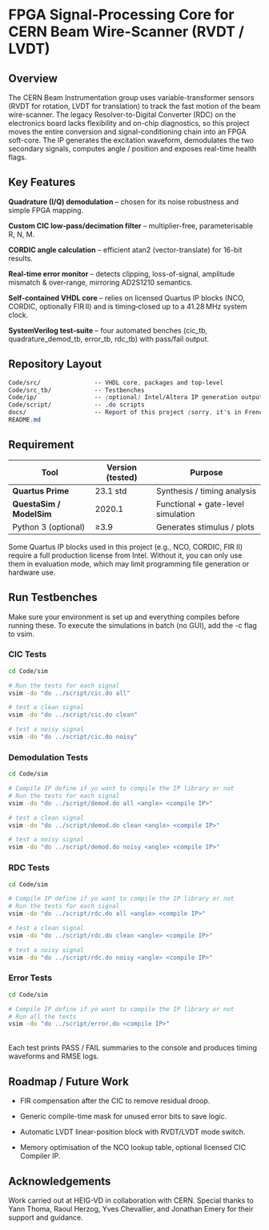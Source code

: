 # FPGA Signal-Processing Core for CERN Beam Wire-Scanner (RVDT / LVDT)

## Overview

The CERN Beam Instrumentation group uses variable-transformer sensors (RVDT for rotation, LVDT for translation) to track the fast motion of the beam wire-scanner. The legacy Resolver-to-Digital Converter (RDC) on the electronics board lacks flexibility and on-chip diagnostics, so this project moves the entire conversion and signal-conditioning chain into an FPGA soft-core. The IP generates the excitation waveform, demodulates the two secondary signals, computes angle / position and exposes real-time health flags.

## Key Features
**Quadrature (I/Q) demodulation** – chosen for its noise robustness and simple FPGA mapping. 

**Custom CIC low-pass/decimation filter** – multiplier-free, parameterisable R, N, M. 

**CORDIC angle calculation** – efficient atan2 (vector-translate) for 16-bit results. 

**Real-time error monitor** – detects clipping, loss-of-signal, amplitude mismatch & over-range, mirroring AD2S1210 semantics. 

**Self-contained VHDL core** – relies on licensed Quartus IP blocks (NCO, CORDIC, optionally FIR II) and is timing‑closed up to a 41.28 MHz system clock.

**SystemVerilog test-suite** – four automated benches (cic_tb, quadrature_demod_tb, error_tb, rdc_tb) with pass/fail output.

## Repository Layout
```css
Code/src/               -- VHDL core, packages and top-level
Code/src_tb/            -- Testbenches
Code/ip/                -- (optional) Intel/Altera IP generation outputs
Code/script/            -- .do scripts
docs/                   -- Report of this project (sorry, it's in French)
README.md
```

## Requirement
| Tool                     | Version (tested) | Purpose                             |
| ------------------------ | ---------------- | ----------------------------------- |
| **Quartus Prime**        | 23.1 std         | Synthesis / timing analysis         |
| **QuestaSim / ModelSim** | 2020.1           | Functional + gate-level simulation  |
| Python 3 (optional)      | ≥3.9             | Generates stimulus / plots          |

Some Quartus IP blocks used in this project (e.g., NCO, CORDIC, FIR II) require a full production license from Intel. Without it, you can only use them in evaluation mode, which may limit programming file generation or hardware use.

## Run Testbenches
Make sure your environment is set up and everything compiles before running these. To execute the simulations in batch (no GUI), add the -c flag to vsim.

### CIC Tests

```bash
cd Code/sim

# Run the tests for each signal
vsim -do "do ../script/cic.do all"

# test a clean signal
vsim -do "do ../script/cic.do clean"

# test a noisy signal
vsim -do "do ../script/cic.do noisy"
```

### Demodulation Tests

```bash
cd Code/sim

# Compile IP define if yo want to compile the IP library or not
# Run the tests for each signal
vsim -do "do ../script/demod.do all <angle> <compile IP>"

# test a clean signal
vsim -do "do ../script/demod.do clean <angle> <compile IP>"

# test a noisy signal
vsim -do "do ../script/demod.do noisy <angle> <compile IP>"
```

### RDC Tests

```bash
cd Code/sim

# Compile IP define if yo want to compile the IP library or not
# Run the tests for each signal
vsim -do "do ../script/rdc.do all <angle> <compile IP>"

# test a clean signal
vsim -do "do ../script/rdc.do clean <angle> <compile IP>"

# test a noisy signal
vsim -do "do ../script/rdc.do noisy <angle> <compile IP>"
```

### Error Tests
```bash
cd Code/sim

# Compile IP define if yo want to compile the IP library or not
# Run all the tests
vsim -do "do ../script/error.do <compile IP>"
```
\
Each test prints PASS / FAIL summaries to the console and produces timing waveforms and RMSE logs.

## Roadmap / Future Work
 - FIR compensation after the CIC to remove residual droop.

 - Generic compile-time mask for unused error bits to save logic.

 - Automatic LVDT linear-position block with RVDT/LVDT mode switch.

 - Memory optimisation of the NCO lookup table, optional licensed CIC Compiler IP.

 ## Acknowledgements
 Work carried out at HEIG-VD in collaboration with CERN. 
 Special thanks to Yann Thoma, Raoul Herzog, Yves Chevallier, and Jonathan Emery for their support and guidance.

